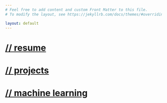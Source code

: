 ```yaml
---
# Feel free to add content and custom Front Matter to this file.
# To modify the layout, see https://jekyllrb.com/docs/themes/#overriding-theme-defaults

layout: default
---
```


# [// resume](resume_kitlee.pdf)

# [// projects](projects)

# [// machine learning](machinelearning)